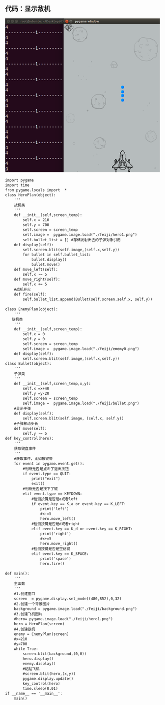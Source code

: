 ## 代码：显示敌机

![alt文本](Images/项目截图-8py.png "Title")

    import pygame
    import time
    from pygame.locals import  *
    class HeroPlan(object):
        '''
        战机类
        '''
        def __init__(self,screen_temp):
            self.x = 210
            self.y = 700
            self.screen = screen_temp
            self.image =  pygame.image.load("./feiji/hero1.png")
            self.bullet_list = [] #存储发射出去的子弹对象引用
        def display(self):
            self.screen.blit(self.image,(self.x,self.y))
            for bullet in self.bullet_list:
                bullet.display()
                bullet.move()
        def move_left(self):
            self.x -= 5
        def move_right(self):
            self.x += 5
        #战机开火
        def fire(self):
            self.bullet_list.append(Bullet(self.screen,self.x, self.y))

    class EnemyPlan(object):
        '''
       敌机类
        '''
        def __init__(self,screen_temp):
            self.x = 0
            self.y = 0
            self.screen = screen_temp
            self.image =  pygame.image.load("./feiji/enemy0.png")
        def display(self):
            self.screen.blit(self.image,(self.x,self.y))
    class Bullet(object):
        '''
        子弹类
        '''
        def __init__(self,screen_temp,x,y):
            self.x =x+40
            self.y =y-20
            self.screen = screen_temp
            self.image =  pygame.image.load("./feiji/bullet.png")
        #显示子弹
        def display(self):
            self.screen.blit(self.image, (self.x, self.y))
        #子弹移动步长
        def move(self):
            self.y -= 5
    def key_control(hero):
        '''
        获取键盘事件
        '''
        #获取事件，比如按键等
        for event in pygame.event.get():
            #判断是否是点击了退出按钮
            if event.type == QUIT:
                print("exit")
                exit()
            #判断是否是按下了键
            elif event.type == KEYDOWN:
                #检测按键是否是a或者left
                if event.key == K_a or event.key == K_LEFT:
                    print('left')
                    #x-=5
                    hero.move_left()
                #检测按键是否是d或者right
                elif event.key == K_d or event.key == K_RIGHT:
                    print('right')
                    #x+=5
                    hero.move_right()
                #检测按键是否是空格键
                elif event.key == K_SPACE:
                    print('space')
                    hero.fire()

    def main():
        '''
        主函数
        '''
        #1.创建窗口
        screen  = pygame.display.set_mode((480,852),0,32)
        #2.创建一个背景图片
        background = pygame.image.load("./feiji/background.png")
        #3.创建飞机图片
        #hero= pygame.image.load("./feiji/hero1.png")
        hero = HeroPlan(screen)
        #4.创建敌机
        enemy = EnemyPlan(screen)
        #x=210
        #y=700
        while True:
            screen.blit(background,(0,0))
            hero.display()
            enemy.display()
            #粘贴飞机
            #screen.blit(hero,(x,y))
            pygame.display.update()
            key_control(hero)
            time.sleep(0.01)
    if __name__ == '__main__':
        main()
